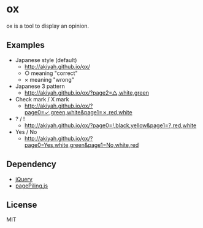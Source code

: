 ox
==

ox is a tool to display an opinion.

## Examples

- Japanese style (default)
  - http://akiyah.github.io/ox/
  - ○ meaning "correct"
  - × meaning "wrong"
- Japanese 3 pattern
  - http://akiyah.github.io/ox/?page2=△,white,green
- Check mark / X mark
  - http://akiyah.github.io/ox/?page0=✓,green,white&page1=✗,red,white
- ? / !
  - http://akiyah.github.io/ox/?page0=!,black,yellow&page1=?,red,white
- Yes / No
  - http://akiyah.github.io/ox/?page0=Yes,white,green&page1=No,white,red

## Dependency
- [jQuery](https://github.com/jquery/jquery)
- [pagePiling.js](https://github.com/alvarotrigo/pagePiling.js)


## License
MIT

